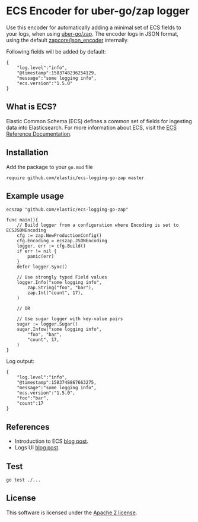 # ECS Encoder for uber-go/zap logger

Use this encoder for automatically adding a minimal set of ECS fields to your logs, when using [uber-go/zap](https://github.com/uber-go/zap). The encoder logs in JSON format, using the default [zapcore/json_encoder](https://github.com/uber-go/zap/blob/master/zapcore/json_encoder.go) internally. 

Following fields will be added by default:
```
{
    "log.level":"info",
    "@timestamp":1583748236254129,
    "message":"some logging info",
    "ecs.version":"1.5.0"
}
```

## What is ECS?

Elastic Common Schema (ECS) defines a common set of fields for ingesting data into Elasticsearch.
For more information about ECS, visit the [ECS Reference Documentation](https://www.elastic.co/guide/en/ecs/current/ecs-reference.html).

## Installation
Add the package to your `go.mod` file
```
require github.com/elastic/ecs-logging-go-zap master
```

## Example usage
```
ecszap "github.com/elastic/ecs-logging-go-zap"

func main(){
    // Build logger from a configuration where Encoding is set to ECSJSONEncoding
    cfg := zap.NewProductionConfig()
    cfg.Encoding = ecszap.JSONEncoding
    logger, err := cfg.Build()
    if err != nil {
        panic(err)
    }
    defer logger.Sync()
    
    // Use strongly typed Field values
    logger.Info("some logging info",
        zap.String("foo", "bar"),
        zap.Int("count", 17),
    )
    
    // OR
    
    // Use sugar logger with key-value pairs
    sugar := logger.Sugar()
    sugar.Infow("some logging info",
        "foo", "bar",
        "count", 17,
    )
}
```

Log output:
```
{
    "log.level":"info",
    "@timestamp":1583748867663275,
    "message":"some logging info",
    "ecs.version":"1.5.0",
    "foo":"bar",
    "count":17
}
```

## References
* Introduction to ECS [blog post](https://www.elastic.co/blog/introducing-the-elastic-common-schema).
* Logs UI [blog post](https://www.elastic.co/blog/infrastructure-and-logs-ui-new-ways-for-ops-to-interact-with-elasticsearch).

## Test
```
go test ./...
```

## License
This software is licensed under the [Apache 2 license](https://github.com/elastic/ecs-logging-go/zap/blob/master/LICENSE). 